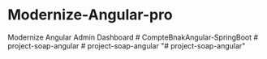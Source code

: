 # Modernize-Angular-pro
Modernize Angular Admin Dashboard
#   C o m p t e B n a k A n g u l a r - S p r i n g B o o t  
 #   p r o j e c t - s o a p - a n g u l a r  
 #   p r o j e c t - s o a p - a n g u l a r  
 "# project-soap-angular" 
